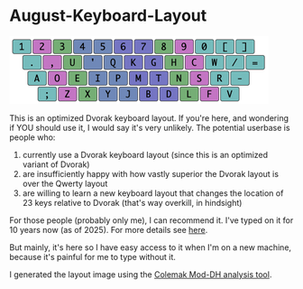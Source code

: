 # August-Keyboard-Layout

![August layout](./images/August-Layout.png)

This is an optimized Dvorak keyboard layout. If you're here, and wondering if YOU should use it, I would say it's very unlikely. The potential userbase is people who:

1. currently use a Dvorak keyboard layout (since this is an optimized variant of Dvorak)
2. are insufficiently happy with how vastly superior the Dvorak layout is over the Qwerty layout
3. are willing to learn a new keyboard layout that changes the location of 23 keys relative to Dvorak (that's way overkill, in hindsight)

For those people (probably only me), I can recommend it. I've typed on it for 10 years now (as of 2025). For more details see [here](https://rawdata.stream/2025/07/31/august-keyboard-layout/).

But mainly, it's here so I have easy access to it when I'm on a new machine, because it's painful for me to type without it.

I generated the layout image using the [Colemak Mod-DH analysis tool](https://colemakmods.github.io/mod-dh/analyze.html).
 

